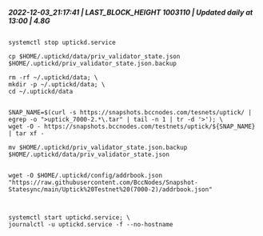 ***2022-12-03_21:17:41    |   LAST_BLOCK_HEIGHT 1003110     |  Updated daily at 13:00     |  4.8G***             

                    



```

systemctl stop uptickd.service

cp $HOME/.uptickd/data/priv_validator_state.json $HOME/.uptickd/priv_validator_state.json.backup

rm -rf ~/.uptickd/data; \
mkdir -p ~/.uptickd/data; \
cd ~/.uptickd/data


SNAP_NAME=$(curl -s https://snapshots.bccnodes.com/tesnets/uptick/ | egrep -o ">uptick_7000-2.*\.tar" | tail -n 1 | tr -d '>'); \
wget -O - https://snapshots.bccnodes.com/testnets/uptick/${SNAP_NAME} | tar xf -

mv $HOME/.uptickd/priv_validator_state.json.backup $HOME/.uptickd/data/priv_validator_state.json


wget -O $HOME/.uptickd/config/addrbook.json "https://raw.githubusercontent.com/BccNodes/Snapshot-Statesync/main/Uptick%20Testnet%20(7000-2)/addrbook.json"



systemctl start uptickd.service; \
journalctl -u uptickd.service -f --no-hostname

```
